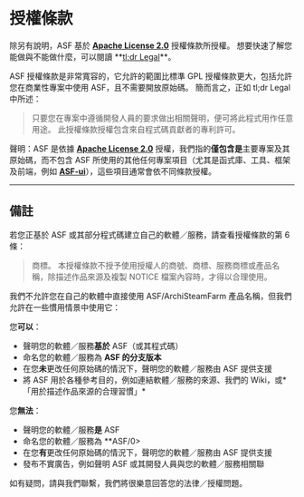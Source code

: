 # 授權條款

除另有說明，ASF 基於 **[Apache License 2.0](https://raw.githubusercontent.com/JustArchiNET/ArchiSteamFarm/main/LICENSE.txt)** 授權條款所授權。 想要快速了解您能做與不能做什麼，可以閱讀 **[tl;dr Legal](https://tldrlegal.com/license/apache-license-2.0-(apache-2.0))**。

ASF 授權條款是非常寬容的，它允許的範圍比標準 GPL 授權條款更大，包括允許您在商業性專案中使用 ASF，且不需要開放原始碼。 簡而言之，正如 tl;dr Legal 中所述：

> 只要您在專案中遵循開發人員的要求做出相關聲明，便可將此程式用作任意用途。 此授權條款授權包含來自程式碼貢獻者的專利許可。

聲明：ASF 是依據 **[Apache License 2.0](https://raw.githubusercontent.com/JustArchiNET/ArchiSteamFarm/main/LICENSE.txt)** 授權，我們指的**僅包含是**主要專案及其原始碼，而不包含 ASF 所使用的其他任何專案項目（尤其是函式庫、工具、框架及前端，例如 **[ASF-ui](https://github.com/JustArchiNET/ASF-ui)**），這些項目通常會依不同條款授權。

-----

## 備註

若您正基於 ASF 或其部分程式碼建立自己的軟體／服務，請查看授權條款的第 6 條：

> 商標。 本授權條款不授予使用授權人的商號、商標、服務商標或產品名稱，除描述作品來源及複製 NOTICE 檔案內容時，才得以合理使用。

我們不允許您在自己的軟體中直接使用 ASF/ArchiSteamFarm 產品名稱，但我們允許在一些慣用情景中使用它：

您**可以**：
- 聲明您的軟體／服務**基於** ASF（或其程式碼）
- 命名您的軟體／服務為 **ASF 的分支版本**
- 在您**未**更改任何原始碼的情況下，聲明您的軟體／服務由 ASF 提供支援
- 將 ASF 用於各種參考目的，例如連結軟體／服務的來源、我們的 Wiki，或*「用於描述作品來源的合理習慣」*

您**無法**：
- 聲明您的軟體／服務**是** ASF
- 命名您的軟體／服務為 **ASF/0></li>
- 在您**有**更改任何原始碼的情況下，聲明您的軟體／服務由 ASF 提供支援
- 發布不實廣告，例如聲明 ASF 或其開發人員與您的軟體／服務相關聯</ul>

如有疑問，請與我們聯繫，我們將很樂意回答您的法律／授權問題。